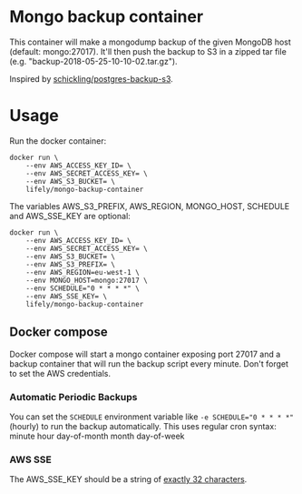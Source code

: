 # Mongo backup container
This container will make a mongodump backup of the given MongoDB host (default: mongo:27017). It'll then push the backup to S3 in a zipped tar file (e.g. "backup-2018-05-25-10-10-02.tar.gz").

Inspired by [schickling/postgres-backup-s3](https://hub.docker.com/r/schickling/postgres-backup-s3/).

# Usage
Run the docker container:

    docker run \
        --env AWS_ACCESS_KEY_ID= \
        --env AWS_SECRET_ACCESS_KEY= \
        --env AWS_S3_BUCKET= \
        lifely/mongo-backup-container

The variables AWS_S3_PREFIX, AWS_REGION, MONGO_HOST, SCHEDULE and AWS_SSE_KEY are optional:

    docker run \
        --env AWS_ACCESS_KEY_ID= \
        --env AWS_SECRET_ACCESS_KEY= \
        --env AWS_S3_BUCKET= \
        --env AWS_S3_PREFIX= \
        --env AWS_REGION=eu-west-1 \
        --env MONGO_HOST=mongo:27017 \
        --env SCHEDULE="0 * * * *" \
        --env AWS_SSE_KEY= \
        lifely/mongo-backup-container

## Docker compose
Docker compose will start a mongo container exposing port 27017 and a backup container that will run the backup script every minute. Don't forget to set the AWS credentials.

### Automatic Periodic Backups
You can set the `SCHEDULE` environment variable like `-e SCHEDULE="0 * * * *"` (hourly) to run the backup automatically. This uses regular cron syntax: minute hour day-of-month month day-of-week

### AWS SSE
The AWS_SSE_KEY should be a string of [exactly 32 characters](https://stackoverflow.com/a/35905265).
